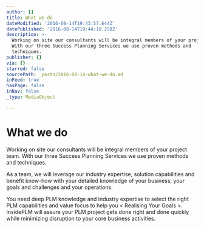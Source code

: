 ```yaml
---
author: []
title: What we do
dateModified: '2016-08-14T19:43:57.644Z'
datePublished: '2016-08-14T19:44:18.258Z'
description: >-
  Working on site our consultants will be integral members of your project team.
  With our three Success Planning Services we use proven methods and
  techniques. 
publisher: {}
via: {}
starred: false
sourcePath: _posts/2016-08-14-what-we-do.md
inFeed: true
hasPage: false
inNav: false
_type: MediaObject

---
```

# What we do

Working on site our consultants will be integral members of your project team. With our three Success Planning Services we use proven methods and techniques. 

As a team, we will leverage our industry expertise, solution capabilities and benefit know-how with your detailed knowledge of your business, your goals and challenges and your operations. 

You need deep PLM knowledge and industry expertise to select the right PLM capabilities and value focus to help you < Realising Your Goals \>. InsidePLM will assure your PLM project gets done right and done quickly while minimizing disruption to your core business activities.